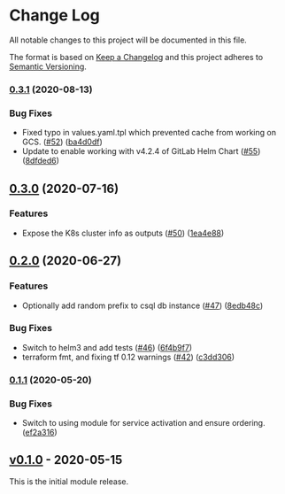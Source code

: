 # Change Log

All notable changes to this project will be documented in this file.

The format is based on [Keep a Changelog](http://keepachangelog.com/) and this
project adheres to [Semantic Versioning](http://semver.org/).

### [0.3.1](https://www.github.com/terraform-google-modules/terraform-google-gke-gitlab/compare/v0.3.0...v0.3.1) (2020-08-13)


### Bug Fixes

* Fixed typo in values.yaml.tpl which prevented cache from working on GCS. ([#52](https://www.github.com/terraform-google-modules/terraform-google-gke-gitlab/issues/52)) ([ba4d0df](https://www.github.com/terraform-google-modules/terraform-google-gke-gitlab/commit/ba4d0df929627c75d76d7da1ad33f165b7d1a8a9))
* Update to enable working with v4.2.4 of GitLab Helm Chart ([#55](https://www.github.com/terraform-google-modules/terraform-google-gke-gitlab/issues/55)) ([8dfded6](https://www.github.com/terraform-google-modules/terraform-google-gke-gitlab/commit/8dfded6d6c9fd507740ce3968614f46fa10e4454))

## [0.3.0](https://www.github.com/terraform-google-modules/terraform-google-gke-gitlab/compare/v0.2.0...v0.3.0) (2020-07-16)


### Features

* Expose the K8s cluster info as outputs ([#50](https://www.github.com/terraform-google-modules/terraform-google-gke-gitlab/issues/50)) ([1ea4e88](https://www.github.com/terraform-google-modules/terraform-google-gke-gitlab/commit/1ea4e882d13b800ca213b89a27a134efc28d4afe))

## [0.2.0](https://www.github.com/terraform-google-modules/terraform-google-gke-gitlab/compare/v0.1.1...v0.2.0) (2020-06-27)


### Features

* Optionally add random prefix to csql db instance ([#47](https://www.github.com/terraform-google-modules/terraform-google-gke-gitlab/issues/47)) ([8edb48c](https://www.github.com/terraform-google-modules/terraform-google-gke-gitlab/commit/8edb48ce868f0ca9374213aae767a363f03474a7))


### Bug Fixes

* Switch to helm3 and add tests ([#46](https://www.github.com/terraform-google-modules/terraform-google-gke-gitlab/issues/46)) ([6f4b9f7](https://www.github.com/terraform-google-modules/terraform-google-gke-gitlab/commit/6f4b9f745c3f5a51e018b47d1ade7f9d32c36630))
* terraform fmt, and fixing tf 0.12 warnings ([#42](https://www.github.com/terraform-google-modules/terraform-google-gke-gitlab/issues/42)) ([c3dd306](https://www.github.com/terraform-google-modules/terraform-google-gke-gitlab/commit/c3dd306bb46ed92cfac24be0ad7e680ae769f6dd))

### [0.1.1](https://www.github.com/terraform-google-modules/terraform-google-gke-gitlab/compare/v0.1.0...v0.1.1) (2020-05-20)


### Bug Fixes

* Switch to using module for service activation and ensure ordering. ([ef2a316](https://www.github.com/terraform-google-modules/terraform-google-gke-gitlab/commit/ef2a3166a2746e6544c3c33f5aba7a19d5034765))

## [v0.1.0](https://github.com/terraform-google-modules/terraform-google-gke-gitlab/releases/tag/v0.1.0) - 2020-05-15
This is the initial module release.
